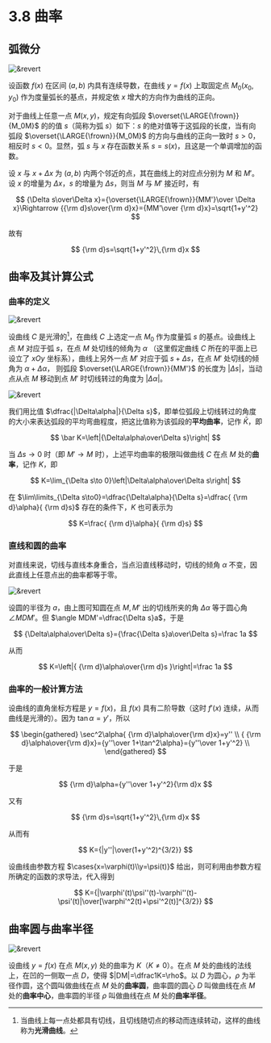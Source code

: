# 3.8 曲率

## 弧微分

![&revert](./images/arcdiff.svg)

设函数 $f(x)$ 在区间 $(a,b)$ 内具有连续导数，在曲线 $y=f(x)$ 上取固定点 $M_0(x_0,y_0)$ 作为度量弧长的基点，并规定依 $x$ 增大的方向作为曲线的正向。

对于曲线上任意一点 $M(x,y)$，规定有向弧段 $\overset{\LARGE{\frown}}{M_0M}$ 的的值 $s$（简称为弧 $s$）如下：$s$ 的绝对值等于这弧段的长度，当有向弧段 $\overset{\LARGE{\frown}}{M_0M}$ 的方向与曲线的正向一致时 $s>0$，相反时 $s<0$。显然，弧 $s$ 与 $x$ 存在函数关系 $s=s(x)$，且这是一个单调增加的函数。

设 $x$ 与 $x+\Delta x$ 为 $(a,b)$ 内两个邻近的点，其在曲线上的对应点分别为 $M$ 和 $M'$。设 $x$ 的增量为 $\Delta x$，$s$ 的增量为 $\Delta s$，则当 $M$ 与 $M'$ 接近时，有

$$
{\Delta s\over\Delta x}={\overset{\LARGE{\frown}}{MM'}\over \Delta x}\Rightarrow {{\rm d}s\over{\rm d}x}={MM'\over {\rm d}x}=\sqrt{1+y'^2}
$$

故有

$$
{\rm d}s=\sqrt{1+y'^2}\,{\rm d}x
$$

## 曲率及其计算公式

### 曲率的定义

![&revert](./images/curve-angle.svg)

设曲线 $C$ 是光滑的[^1]，在曲线 $C$ 上选定一点 $M_0$ 作为度量弧 $s$ 的基点。设曲线上点 $M$ 对应于弧 $s$，在点 $M$ 处切线的倾角为 $\alpha$ （这里假定曲线 $C$ 所在的平面上已设立了 $xOy$ 坐标系），曲线上另外一点 $M'$ 对应于弧 $s+\Delta s$，在点 $M'$ 处切线的倾角为 $\alpha+\Delta\alpha$， 则弧段 $\overset{\LARGE{\frown}}{MM'}$ 的长度为 $|\Delta s|$，当动点从点 $M$ 移动到点 $M'$ 时切线转过的角度为 $|\Delta\alpha|$。

![&revert](./images/curvature.svg)

我们用比值 $\dfrac{|\Delta\alpha|}{\Delta s}$，即单位弧段上切线转过的角度的大小来表达弧段的平均弯曲程度，把这比值称为该弧段的**平均曲率**，记作 $\bar K$，即

$$
\bar K=\left|{\Delta\alpha\over\Delta s}\right|
$$

当 $\Delta s\to0$ 时（即 $M'\to M$ 时），上述平均曲率的极限叫做曲线 $C$ 在点 $M$ 处的**曲率**，记作 $K$，即

$$
K=\lim_{\Delta s\to 0}\left|\Delta\alpha\over\Delta s\right|
$$

在 $\lim\limits_{\Delta s\to0}=\dfrac{\Delta\alpha}{\Delta s}=\dfrac{ {\rm d}\alpha}{ {\rm d}s}$ 存在的条件下，$K$ 也可表示为

$$
K=\frac{ {\rm d}\alpha}{ {\rm d}s}
$$

### 直线和圆的曲率

对直线来说，切线与直线本身重合，当点沿直线移动时，切线的倾角 $\alpha$ 不变，因此直线上任意点出的曲率都等于零。

![&revert](./images/circle.svg)

设圆的半径为 $a$，由上图可知圆在点 $M,M'$ 出的切线所夹的角 $\Delta\alpha$ 等于圆心角 $\angle MDM'$。但 $\angle MDM'=\dfrac{\Delta s}a$，于是

$$
{\Delta\alpha\over\Delta s}={\frac{\Delta s}a\over\Delta s}=\frac 1a
$$

从而

$$
K=\left|{ {\rm d}\alpha\over{\rm d}s }\right|=\frac 1a
$$

### 曲率的一般计算方法

设曲线的直角坐标方程是 $y=f(x)$，且 $f(x)$ 具有二阶导数（这时 $f'(x)$ 连续，从而
曲线是光滑的）。因为 $\tan \alpha=y'$，所以

$$
\begin{gathered}
\sec^2\alpha{ {\rm d}\alpha\over{\rm d}x}=y'' \\
{ {\rm d}\alpha\over{\rm d}x}={y''\over 1+\tan^2\alpha}={y''\over 1+y'^2} \\
\end{gathered}
$$

于是

$$
{\rm d}\alpha={y''\over 1+y'^2}{\rm d}x
$$

又有

$$
{\rm d}s=\sqrt{1+y'^2}\,{\rm d}x
$$

从而有

$$
K={|y''|\over(1+y'^2)^{3/2}}
$$

设曲线由参数方程 $\cases{x=\varphi(t)\\y=\psi(t)}$ 给出，则可利用由参数方程所确定的函数的求导法，代入得到

$$
K={|\varphi'(t)\psi''(t)-\varphi''(t)-\psi'(t)|\over[\varphi'^2(t)+\psi'^2(t)]^{3/2}}
$$

## 曲率圆与曲率半径

![&revert](./images/circle-of-curvature.svg)

设曲线 $y=f(x)$ 在点 $M(x,y)$ 处的曲率为 $K$（$K\ne 0$）。在点 $M$ 处的曲线的法线上，在凹的一侧取一点 $D$，使得 $|DM|=\dfrac1K=\rho$。以 $D$ 为圆心，$\rho$ 为半径作圆，这个圆叫做曲线在点 $M$ 处的**曲率圆**，曲率圆的圆心 $D$ 叫做曲线在点 $M$ 处的**曲率中心**，曲率圆的半径 $\rho$ 叫做曲线在点 $M$ 处的**曲率半径**。

[^1]: 当曲线上每一点处都具有切线，且切线随切点的移动而连续转动，这样的曲线称为**光滑曲线**。
